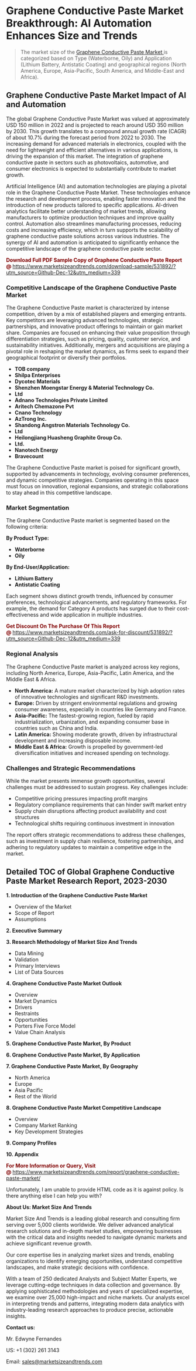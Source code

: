 <H1>Graphene Conductive Paste Market Breakthrough: AI Automation Enhances Size and Trends</H1><blockquote><p>The market size of the <a href="https://www.marketsizeandtrends.com/download-sample/531892/?utm_source=Github-Dec-12&amp;utm_medium=339" target="_blank">Graphene Conductive Paste Market </a>is categorized based on Type (Waterborne, Oily) and Application (Lithium Battery, Antistatic Coating) and geographical regions (North America, Europe, Asia-Pacific, South America, and Middle-East and Africa).</p></blockquote><p><h2>Graphene Conductive Paste Market Impact of AI and Automation</h2><p>The global Graphene Conductive Paste Market was valued at approximately USD 150 million in 2022 and is projected to reach around USD 350 million by 2030. This growth translates to a compound annual growth rate (CAGR) of about 10.7% during the forecast period from 2022 to 2030. The increasing demand for advanced materials in electronics, coupled with the need for lightweight and efficient alternatives in various applications, is driving the expansion of this market. The integration of graphene conductive paste in sectors such as photovoltaics, automotive, and consumer electronics is expected to substantially contribute to market growth.</p><p>Artificial Intelligence (AI) and automation technologies are playing a pivotal role in the Graphene Conductive Paste Market. These technologies enhance the research and development process, enabling faster innovation and the introduction of new products tailored to specific applications. AI-driven analytics facilitate better understanding of market trends, allowing manufacturers to optimize production techniques and improve quality control. Automation also streamlines manufacturing processes, reducing costs and increasing efficiency, which in turn supports the scalability of graphene conductive paste solutions across various industries. The synergy of AI and automation is anticipated to significantly enhance the competitive landscape of the graphene conductive paste sector.</p></p><p><strong><span style="color: #800000;">Download Full PDF Sample Copy of Graphene Conductive Paste Report @</span>&nbsp;</strong><a href="https://www.marketsizeandtrends.com/download-sample/531892/?utm_source=Github-Dec-12&amp;utm_medium=339">https://www.marketsizeandtrends.com/download-sample/531892/?utm_source=Github-Dec-12&amp;utm_medium=339</a></p><h3>Competitive Landscape of the Graphene Conductive Paste Market</h3><p>The Graphene Conductive Paste market is characterized by intense competition, driven by a mix of established players and emerging entrants. Key competitors are leveraging advanced technologies, strategic partnerships, and innovative product offerings to maintain or gain market share. Companies are focused on enhancing their value proposition through differentiation strategies, such as pricing, quality, customer service, and sustainability initiatives. Additionally, mergers and acquisitions are playing a pivotal role in reshaping the market dynamics, as firms seek to expand their geographical footprint or diversify their portfolios.</p><p><strong><p><ul><li>TOB company </li><li> Shilpa Enterprises </li><li> Dycotec Materials </li><li> Shenzhen Moengstar Energy & Material Technology Co. </li><li> Ltd </li><li> Adnano Technologies Private Limited </li><li> Aritech Chemazone Pvt </li><li> Cnano Technology </li><li> AzTrong Inc. </li><li> Shandong Angstron Materials Technology Co. </li><li> Ltd </li><li> Heilongjiang Huasheng Graphite Group Co. </li><li> Ltd. </li><li> Nanotech Energy </li><li> Bravecount</p></li></ul></p></strong></p><p>The Graphene Conductive Paste market is poised for significant growth, supported by advancements in technology, evolving consumer preferences, and dynamic competitive strategies. Companies operating in this space must focus on innovation, regional expansions, and strategic collaborations to stay ahead in this competitive landscape.</p><h3>Market Segmentation</h3><p>The Graphene Conductive Paste market is segmented based on the following criteria:</p><p><strong>By Product Type:</strong></p><p><strong><p><ul><li>Waterborne </li><li> Oily</p></li></ul></p></strong></p><p><strong>By End-User/Application:</strong></p><p><strong><p><ul><li>Lithium Battery </li><li> Antistatic Coating</p></li></ul></p></strong></p><p>Each segment shows distinct growth trends, influenced by consumer preferences, technological advancements, and regulatory frameworks. For example, the demand for Category A products has surged due to their cost-effectiveness and wide application in multiple industries.</p><p><strong><span style="color: #800000;">Get Discount On The Purchase Of This Report @&nbsp;</span></strong><a href="https://www.marketsizeandtrends.com/ask-for-discount/531892/?utm_source=Github-Dec-12&amp;utm_medium=339">https://www.marketsizeandtrends.com/ask-for-discount/531892/?utm_source=Github-Dec-12&amp;utm_medium=339</a></p><h3>Regional Analysis</h3><p>The Graphene Conductive Paste market is analyzed across key regions, including North America, Europe, Asia-Pacific, Latin America, and the Middle East &amp; Africa.</p><ul><li><strong>North America:</strong> A mature market characterized by high adoption rates of innovative technologies and significant R&amp;D investments.</li><li><strong>Europe:</strong> Driven by stringent environmental regulations and growing consumer awareness, especially in countries like Germany and France.</li><li><strong>Asia-Pacific:</strong> The fastest-growing region, fueled by rapid industrialization, urbanization, and expanding consumer base in countries such as China and India.</li><li><strong>Latin America:</strong> Showing moderate growth, driven by infrastructural development and increasing disposable income.</li><li><strong>Middle East &amp; Africa:</strong> Growth is propelled by government-led diversification initiatives and increased spending on technology.</li></ul><h3>Challenges and Strategic Recommendations</h3><p>While the market presents immense growth opportunities, several challenges must be addressed to sustain progress. Key challenges include:</p><ul><li>Competitive pricing pressures impacting profit margins</li><li>Regulatory compliance requirements that can hinder swift market entry</li><li>Supply chain disruptions affecting product availability and cost structures</li><li>Technological shifts requiring continuous investment in innovation</li></ul><p>The report offers strategic recommendations to address these challenges, such as investment in supply chain resilience, fostering partnerships, and adhering to regulatory updates to maintain a competitive edge in the market.</p><h2>Detailed TOC of Global Graphene Conductive Paste Market Research Report, 2023-2030</h2><p><strong>1. Introduction of the Graphene Conductive Paste Market</strong></p><ul><li>Overview of the Market</li><li>Scope of Report</li><li>Assumptions&nbsp;</li></ul><p><strong>2. Executive Summary</strong></p><p><strong>3. Research Methodology of <strong>Market Size And Trends</strong></strong></p><ul><li>Data Mining</li><li>Validation</li><li>Primary Interviews</li><li>List of Data Sources&nbsp;</li></ul><p><strong>4. Graphene Conductive Paste Market Outlook</strong></p><ul><li>Overview</li><li>Market Dynamics</li><li>Drivers</li><li>Restraints</li><li>Opportunities</li><li>Porters Five Force Model</li><li>Value Chain Analysis&nbsp;</li></ul><p><strong>5. Graphene Conductive Paste Market, By Product</strong></p><p><strong>6. Graphene Conductive Paste Market, By Application</strong></p><p><strong>7. Graphene Conductive Paste Market, By Geography</strong></p><ul><li>North America</li><li>Europe</li><li>Asia Pacific</li><li>Rest of the World&nbsp;</li></ul><p><strong>8. Graphene Conductive Paste Market Competitive Landscape</strong></p><ul><li>Overview</li><li>Company Market Ranking</li><li>Key Development Strategies&nbsp;</li></ul><p><strong>9. Company Profiles</strong></p><p><strong>10. Appendix</strong></p><p><strong><span style="color: #800000;">For More Information or Query, Visit @&nbsp;</span></strong><a href="https://www.marketsizeandtrends.com/report/graphene-conductive-paste-market/">https://www.marketsizeandtrends.com/report/graphene-conductive-paste-market/</a></p><p>Unfortunately, I am unable to provide HTML code as it is against policy. Is there anything else I can help you with?</p><p><strong>About Us:&nbsp;Market Size And Trends</strong></p><p>Market Size And Trends&nbsp;is a leading global research and consulting firm serving over 5,000 clients worldwide. We deliver advanced analytical research solutions and in-depth market studies, empowering businesses with the critical data and insights needed to navigate dynamic markets and achieve significant revenue growth.</p><p>Our core expertise lies in analyzing market sizes and trends, enabling organizations to identify emerging opportunities, understand competitive landscapes, and make strategic decisions with confidence.</p><p>With a team of 250 dedicated Analysts and Subject Matter Experts, we leverage cutting-edge techniques in data collection and governance. By applying sophisticated methodologies and years of specialized expertise, we examine over 25,000 high-impact and niche markets. Our analysts excel in interpreting trends and patterns, integrating modern data analytics with industry-leading research approaches to produce precise, actionable insights.</p><p><strong>Contact us:</strong></p><p>Mr. Edwyne Fernandes</p><p>US: +1 (302) 261 3143</p><p>Email: <a href="mailto:sales@marketsizeandtrends.com">sales@marketsizeandtrends.com</a>&nbsp;</p>
